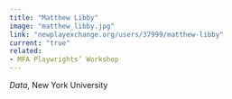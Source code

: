 ```yaml
---
title: "Matthew Libby"
image: "matthew_libby.jpg"
link: "newplayexchange.org/users/37999/matthew-libby"
current: "true"
related:
- MFA Playwrights’ Workshop
---
```


*Data*, New York University
